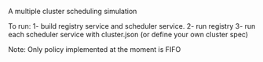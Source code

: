 A multiple cluster scheduling simulation

To run: 
1- build registry service and scheduler service.
2- run registry
3- run each scheduler service with cluster.json (or define your own cluster spec)

Note: Only policy implemented at the moment is FIFO